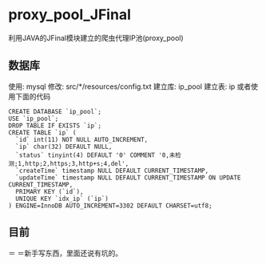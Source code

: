# proxy_pool_JFinal
利用JAVA的JFinal模块建立的爬虫代理IP池(proxy_pool)

## 数据库
使用: mysql
修改: src/*/resources/config.txt
建立库: ip_pool
建立表: ip
或者使用下面的代码

```
CREATE DATABASE `ip_pool`;
USE `ip_pool`;
DROP TABLE IF EXISTS `ip`;
CREATE TABLE `ip` (
  `id` int(11) NOT NULL AUTO_INCREMENT,
  `ip` char(32) DEFAULT NULL,
  `status` tinyint(4) DEFAULT '0' COMMENT '0,未检测;1,http;2,https;3,http+s;4,del',
  `createTime` timestamp NULL DEFAULT CURRENT_TIMESTAMP,
  `updateTime` timestamp NULL DEFAULT CURRENT_TIMESTAMP ON UPDATE CURRENT_TIMESTAMP,
  PRIMARY KEY (`id`),
  UNIQUE KEY `idx_ip` (`ip`)
) ENGINE=InnoDB AUTO_INCREMENT=3302 DEFAULT CHARSET=utf8;
```
## 目前
＝ ＝新手写东西，里面还说有坑的。


